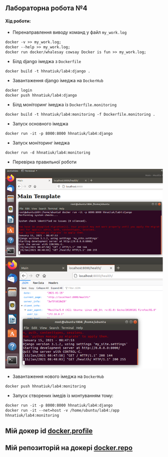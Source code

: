 ## Лабораторна робота №4
#### Хід роботи:

+ Перенаправлення виводу команд у файл `my_work.log`
```
docker -v >> my_work.log;
docker --help >> my_work.log;
docker run docker/whalesay cowsay Docker is fun >> my_work.log;
```

+ Білд django імеджа з `Dockerfile`
```
docker build -t hhnatiuk/lab4:django .
```

+ Завантаження django імеджа на `DockerHub`

```
docker login
docker push hhnatiuk/lab4:django
```

+ Білд моніторинг імеджа із `Dockerfile.monitoring`

```
docker build -t hhnatiuk/lab4:monitoring -f Dockerfile.monitoring . 
```
+ Запуск основного імеджа
```
docker run -it -p 8000:8000 hhnatiuk/lab4:django
```

+ Запуск моніторинг імеджа
```
docker run -d hhnatiuk/lab4:monitoring
```

+ Перевірка правильної роботи

![Main](./main.png)
![Health](./health.png)

+ Завантаження нового імеджа на `DockerHub`
```
docker push hhnatiuk/lab4:monitoring
```

+ Запуск створених імедів із монтуванням тому:
```
docker run -it -p 8000:8000 hhnatiuk/lab4:django
docker run -it --net=host -v /home/ubuntu/lab4:/app hhnatiuk/lab4:monitoring
```

## Мій докер id [docker.profile](https://hub.docker.com/u/hhnatiuk)
## Мій репозиторій на докері [docker.repo](https://hub.docker.com/repository/docker/hhnatiuk/lab4)